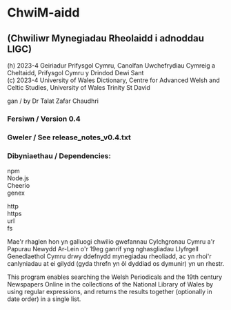 # ChwiM-aidd
## (Chwiliwr Mynegiadau Rheolaidd i adnoddau LlGC)

(h) 2023-4 Geiriadur Prifysgol Cymru, Canolfan Uwchefrydiau Cymreig a Cheltaidd, Prifysgol Cymru y Drindod Dewi Sant  
(c) 2023-4 University of Wales Dictionary, Centre for Advanced Welsh and Celtic Studies, University of Wales Trinity St David  

gan / by Dr Talat Zafar Chaudhri

### Fersiwn / Version 0.4

### Gweler / See release_notes_v0.4.txt

### Dibyniaethau / Dependencies:

npm  
Node.js  
Cheerio  
genex  

http  
https  
url  
fs  

Mae'r rhaglen hon yn galluogi chwilio gwefannau Cylchgronau Cymru a'r Papurau Newydd Ar-Lein o'r 19eg ganrif yng nghasgliadau Llyfrgell Genedlaethol Cymru drwy ddefnydd mynegiadau rheoliadd, ac yn rhoi'r canlyniadau at ei gilydd (gyda threfn yn ôl dyddiad os dymunir) yn un rhestr.

This program enables searching the Welsh Periodicals and the 19th century Newspapers Online in the collections of the National Library of Wales by using regular expressions, and returns the results together (optionally in date order) in a single list.
